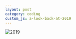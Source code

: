 ```yaml
---
layout: post
category: coding
custom_js: a-look-back-at-2019
---
```


![2019](https://khjzzm.github.io/assets/image/wakatime/2019.png)